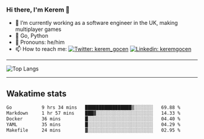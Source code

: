 ### Hi there, I'm Kerem 👋

- 🔭 I’m currently working as a software engineer in the UK, making multiplayer games
- :seedling: Go, Python
- :man: Pronouns: he/him
- 📫 How to reach me: [![Twitter: kerem_gocen](https://img.shields.io/twitter/follow/kerem_gocen?style=social)](https://twitter.com/kerem_gocen)
[![Linkedin: keremgocen](https://img.shields.io/badge/kerem-linkedin-blue?style=flat-square&logo=Linkedin&logoColor=white&link=https://www.linkedin.com/in/keremgocen/)](https://www.linkedin.com/in/keremgocen/)
<!--
**keremgocen/keremgocen** is a ✨ _special_ ✨ repository because its `README.md` (this file) appears on your GitHub profile.

Here are some ideas to get you started:

- 🔭 I’m currently working on ...
- 🌱 I’m currently learning ...
- 👯 I’m looking to collaborate on ...
- 🤔 I’m looking for help with ...
- 💬 Ask me about ...
- 📫 How to reach me: ...
- 😄 Pronouns: ...
- ⚡ Fun fact: ...
-->

---

![Top Langs](https://github-readme-stats.vercel.app/api/top-langs/?username=keremgocen&layout=compact)

---

## Wakatime stats

<!--START_SECTION:waka-->

```txt
Go           9 hrs 34 mins   █████████████████▒░░░░░░░   69.88 %
Markdown     1 hr 57 mins    ███▓░░░░░░░░░░░░░░░░░░░░░   14.33 %
Docker       36 mins         █░░░░░░░░░░░░░░░░░░░░░░░░   04.40 %
YAML         35 mins         █░░░░░░░░░░░░░░░░░░░░░░░░   04.29 %
Makefile     24 mins         ▓░░░░░░░░░░░░░░░░░░░░░░░░   02.95 %
```

<!--END_SECTION:waka-->
